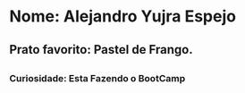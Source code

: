 <h1>Nome: Alejandro Yujra Espejo</h1>
<h2>Prato favorito: Pastel de Frango.<h2>
<h3>Curiosidade: Esta Fazendo o BootCamp</h3>